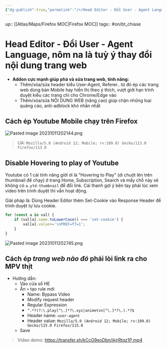 ```yaml
---
{"dg-publish":true,"permalink":"/+/Head Editor - Đổi User - Agent Language, nôm nà là tuỳ ý thay đổi nội dung trang web/","noteIcon":""}
---
```


up:: [[Atlas/Maps/Firefox MOC\|Firefox MOC]]
tags:: #on/bt_chiase 

# Head Editor - Đổi User - Agent Language, nôm na là tuỳ ý thay đổi nội dung trang web

- **Addon cực mạnh giúp phá và sửa trang web, tính năng:**  
	- Thêm/xóa/sửa header kiểu User-Agent, Referer.. từ đó ép các trang web dùng bản Mobile hay hiển thị theo ý thích, vượt giới hạn trình duyệt kiểu các trang chỉ cho Chrome/Edge vào
	- Thêm/xóa/sửa NỘI DUNG WEB (nâng cao) giúp chặn những loại quảng cáo, anti-adblock khó nhằn nhất

## Cách ép Youtube Mobile chạy trên Firefox

![Pasted image 20231011202144.png](/img/user/Atlas/Utilities/Images/Pasted%20image%2020231011202144.png)
> UA: `Mozilla/5.0 (Android 12; Mobile; rv:109.0) Gecko/113.0 Firefox/113.0`

## Disable Hovering to play of Youtube

Youtube có 1 cái tính năng giời ơi là "Hovering to Play" (di chuột lên trên thumbnail để chạy) ở trang Home, Subscription, Search và mấy chỗ này sẽ không có `a.ytd-thumbnail` để đổi link. Cái thanh gợi ý bên tay phải lúc xem video trên trình duyệt thì vẫn hoạt động.

Giải pháp là: Dùng Header Editor thêm Set-Cookie vào Response Header để trình duyệt tự lưu cookie.
```javascript
for (const a in val) {
    if (val[a].name.toLowerCase() === 'set-cookie') {
        val[a].value+='\nPREF=f7=1';
    }
}
```

![Pasted image 20231011202745.png](/img/user/Atlas/Utilities/Images/Pasted%20image%2020231011202745.png)

## Cách ép *trang web nào đó* phải lòi link ra cho MPV thịt
- Hướng dẫn:  
	- Vào cửa sổ HE
	- Ấn `+` tạo rule mới
	    - Name: Bypass Video
	    - Modify request header
	    - Regular Expression
	    - `^.*?(?:\.play[^\.]*?\.xyz|animetvn[^\.]*?\.).*?$`
	    - Header name: `user-agent`
	    - Header value: `Mozilla/5.0 (Android 12; Mobile; rv:109.0) Gecko/115.0 Firefox/115.0`
	- Save

> Video demo: https://transfer.sh/kCcG9eoDbn/ikjrRtqz1P.mp4